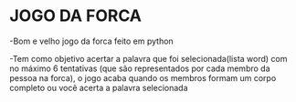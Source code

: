 <h1>JOGO DA FORCA</h1>


-Bom e velho jogo da forca feito em python

-Tem como objetivo acertar a palavra que foi selecionada(lista word) com no máximo 6 tentativas (que são representados por cada membro da pessoa na forca), o jogo acaba quando os membros formam um corpo completo ou você acerta a palavra selecionada






